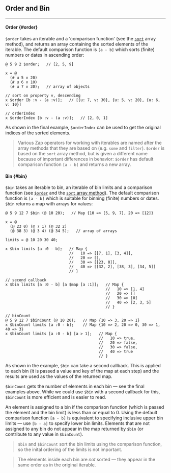 ## Order and Bin

---

#### Order {#order}

`$order` takes an iterable and a 'comparison function' (see the [`sort`](https://developer.mozilla.org/en-US/docs/Web/JavaScript/Reference/Global_Objects/Array/sort) array method), and returns an array containing the sorted elements of the iterable. The default comparison function is `[a - b]` which sorts (finite) numbers or dates in ascending order:

```
@ 5 9 2 $order;   // [2, 5, 9]

x = @ 
  (# u 5 v 20)
  (# u 6 v 10)
  (# u 7 v 30);   // array of objects

// sort on property v, descending
x $order [b :v - (a :v)];   // [{u: 7, v: 30}, {u: 5, v: 20}, {u: 6, v: 10}]

// orderIndex
x $orderIndex [b :v - (a :v)];   // [2, 0, 1]
```

As shown in the final example, `$orderIndex` can be used to get the original indices of the sorted elements.

> Various Zap operators for working with iterables are named after the array methods that they are based on (e.g. `some` and `filter`). `$order` is based on the `sort` array method, but is given a different name because of important differences in behavior: `$order` has default comparison function `[a - b]` and returns a new array.

#### Bin {#bin}

`$bin` takes an iterable to bin, an iterable of bin limits and a comparison function (see [`$order`](#order) and the [`sort` array method](https://developer.mozilla.org/en-US/docs/Web/JavaScript/Reference/Global_Objects/Array/sort)). The default comparison function is `[a - b]` which is suitable for binning (finite) numbers or dates. `$bin` returns a map with arrays for values:

```
@ 5 9 12 7 $bin (@ 10 20);   // Map {10 => [5, 9, 7], 20 => [12]}

x = @ 
  (@ 23 0) (@ 7 1) (@ 32 2) 
  (@ 38 3) (@ 3 4) (@ 34 5);   // array of arrays

limits = @ 10 20 30 40;

x $bin limits [a :0 - b];   // Map {
                            //   10 => [[7, 1], [3, 4]],
                            //   20 => [],
                            //   30 => [[23, 0]],
                            //   40 => [[32, 2], [38, 3], [34, 5]]
                            // }

// second callback
x $bin limits [a :0 - b] [a $map [a :1]];   // Map {
                                            //   10 => [1, 4]
                                            //   20 => []
                                            //   30 => [0]
                                            //   40 => [2, 3, 5]
                                            // }

// binCount
@ 5 9 12 7 $binCount (@ 10 20);   // Map {10 => 3, 20 => 1}
x $binCount limits [a :0 - b];    // Map {10 => 2, 20 => 0, 30 => 1, 40 => 3}
x $binCount limits [a :0 - b] [a > 1];   // Map {
                                         //   10 => true,
                                         //   20 => false,
                                         //   30 => false,
                                         //   40 => true
                                         // }
```

As shown in the example, `$bin` can take a second callback. This is applied to each bin (it is passed a value and key of the map at each step) and the results are used as the values of the returned map.

`$binCount` gets the number of elements in each bin &mdash; see the final examples above. While we could use `$bin` with a second callback for this, `$binCount` is more efficient and is easier to read. 

An element is assigned to a bin if the comparison function (which is passed the element and the bin limit) is less than or equal to 0. Using the default comparison function `[a - b]` is equivalent to specifying inclusive upper bin limits &mdash; use `[b - a]` to specify lower bin limits. Elements that are not assigned to any bin do not appear in the map returned by `$bin` (or contribute to any value in `$binCount`).

> `$bin` and `$binCount` sort the bin limits using the comparison function, so the inital ordering of the limits is not important.

> The elements inside each bin are _not_ sorted &mdash; they appear in the same order as in the original iterable.